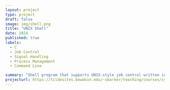 ```yaml
---
layout: project
type: project
draft: false
image: img/shell.png
title: "UNIX Shell"
date: 2024
published: true
labels:
  - C
  - Job Control
  - Signal Handling
  - Process Management
  - Command Line

summary: "Shell program that supports UNIX-style job control written in C"
projecturl: https://tildesites.bowdoin.edu/~sbarker/teaching/courses/systems/24spring/lab6.php
---
```

